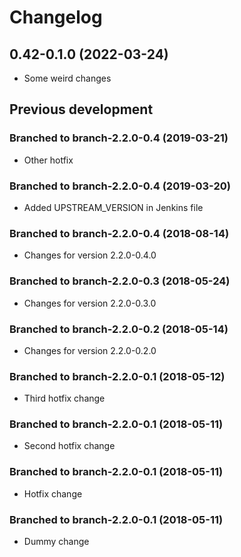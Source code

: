 # Changelog

## 0.42-0.1.0 (2022-03-24)

* Some weird changes

## Previous development

### Branched to branch-2.2.0-0.4 (2019-03-21)

* Other hotfix

### Branched to branch-2.2.0-0.4 (2019-03-20)

* Added UPSTREAM_VERSION in Jenkins file

### Branched to branch-2.2.0-0.4 (2018-08-14)

* Changes for version 2.2.0-0.4.0

### Branched to branch-2.2.0-0.3 (2018-05-24)

* Changes for version 2.2.0-0.3.0

### Branched to branch-2.2.0-0.2 (2018-05-14)

* Changes for version 2.2.0-0.2.0

### Branched to branch-2.2.0-0.1 (2018-05-12)

* Third hotfix change

### Branched to branch-2.2.0-0.1 (2018-05-11)

* Second hotfix change

### Branched to branch-2.2.0-0.1 (2018-05-11)

* Hotfix change

### Branched to branch-2.2.0-0.1 (2018-05-11)

* Dummy change